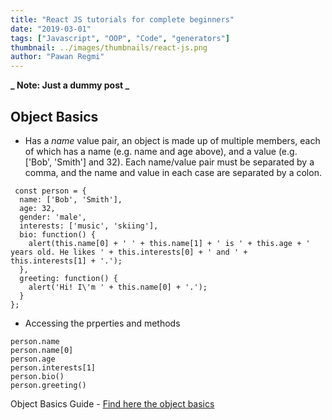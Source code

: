 ```yaml
---
title: "React JS tutorials for complete beginners"
date: "2019-03-01"
tags: ["Javascript", "OOP", "Code", "generators"]
thumbnail: ../images/thumbnails/react-js.png
author: "Pawan Regmi"
---
```


**_ Note: Just a dummy post _**

## Object Basics

- Has a _name_ value pair, an object is made up of multiple members, each of which has a name (e.g. name and age above), and a value (e.g. ['Bob', 'Smith'] and 32). Each name/value pair must be separated by a comma, and the name and value in each case are separated by a colon.

```
 const person = {
  name: ['Bob', 'Smith'],
  age: 32,
  gender: 'male',
  interests: ['music', 'skiing'],
  bio: function() {
    alert(this.name[0] + ' ' + this.name[1] + ' is ' + this.age + ' years old. He likes ' + this.interests[0] + ' and ' + this.interests[1] + '.');
  },
  greeting: function() {
    alert('Hi! I\'m ' + this.name[0] + '.');
  }
};

```

- Accessing the prperties and methods

```
person.name
person.name[0]
person.age
person.interests[1]
person.bio()
person.greeting()
```

Object Basics Guide - [Find here the object basics](https://developer.mozilla.org/en-US/docs/Learn/JavaScript/Objects/Basics)
